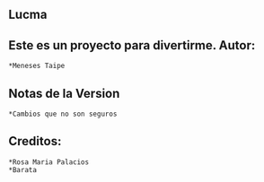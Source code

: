Lucma 
---
Este es un proyecto para divertirme.
Autor: 
----
    *Meneses Taipe

Notas de la Version
-----------------------
    *Cambios que no son seguros


Creditos:
--------------
    *Rosa Maria Palacios
    *Barata

